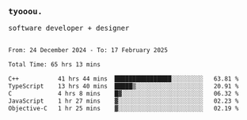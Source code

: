 <samp>
   <h3>tyooou.</h3>
   software developer + designer
   <br/><br/>
  <!--START_SECTION:waka-->

```txt
From: 24 December 2024 - To: 17 February 2025

Total Time: 65 hrs 13 mins

C++           41 hrs 44 mins  ████████████████░░░░░░░░░   63.81 %
TypeScript    13 hrs 40 mins  █████▒░░░░░░░░░░░░░░░░░░░   20.91 %
C             4 hrs 8 mins    █▓░░░░░░░░░░░░░░░░░░░░░░░   06.32 %
JavaScript    1 hr 27 mins    ▓░░░░░░░░░░░░░░░░░░░░░░░░   02.23 %
Objective-C   1 hr 25 mins    ▓░░░░░░░░░░░░░░░░░░░░░░░░   02.19 %
```

<!--END_SECTION:waka-->
</samp>
